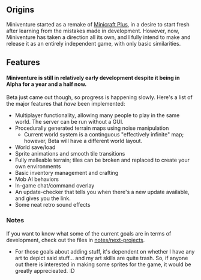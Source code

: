 ## Origins

Miniventure started as a remake of [Minicraft Plus](https://github.com/chrisj42/minicraft-plus-revived), in a desire to start fresh after learning from the mistakes made in development. However, now, Miniventure has taken a direction all its own, and I fully intend to make and release it as an entirely independent game, with only basic similarities.

## Features

#### Miniventure is still in relatively early development despite it being in Alpha for a year and a half now.

Beta just came out though, so progress is happening slowly. Here's a list of the major features that *have* been implemented:

  - Multiplayer functionality, allowing many people to play in the same world. The server can be run without a GUI.
  - Procedurally generated terrain maps using noise manipulation
    - Current world system is a continguous "effectively infinite" map; however, Beta will have a different world layout.
  - World save/load
  - Sprite animations and smooth tile transitions
  - Fully malleable terrain; tiles can be broken and replaced to create your own environments
  - Basic inventory management and crafting
  - Mob AI behaviors
  - In-game chat/command overlay
  - An update-checker that tells you when there's a new update available, and gives you the link.
  - Some neat retro sound effects

### Notes

If you want to know what some of the current goals are in terms of development, check out the files in [notes/next-projects](https://github.com/chrisj42/miniventure/tree/master/notes/next-projects).

- For those goals about adding stuff, it's dependent on whether I have any art to depict said stuff... and my art skills are quite trash. So, if anyone out there is interested in making some sprites for the game, it would be greatly apprecieated. :D
